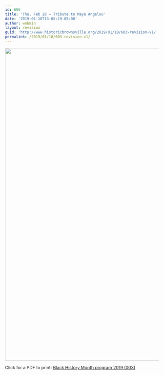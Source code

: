 ```yaml
---
id: 606
title: 'Thu, Feb 28 – Tribute to Maya Angelou'
date: '2019-01-18T13:08:19-05:00'
author: webmin
layout: revision
guid: 'http://www.historicbrownsville.org/2019/01/18/603-revision-v1/'
permalink: /2019/01/18/603-revision-v1/
---
```


<p><img src="http://www.historicbrownsville.org/wp/wp-content/uploads/2019/01/Black-History-Month-program-2019-JPEG-663x1024.jpg" alt="" width="663" height="1024" class="aligncenter size-large wp-image-605" data-wp-pid="605" nopin="nopin" /></p>

<p>Click for a PDF to print: <a href="http://www.historicbrownsville.org/wp/wp-content/uploads/2019/01/Black-History-Month-program-2019-003.pdf">Black History Month program 2019 (003)</a></p>
